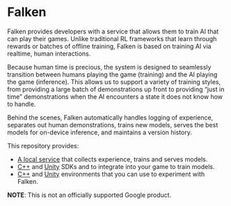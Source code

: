 # Falken

Falken provides developers with a service that allows them to train AI that can
play their games. Unlike traditional RL frameworks that learn through rewards
or batches of offline training, Falken is based on training AI via realtime,
human interactions.

Because human time is precious, the system is designed to seamlessly transition
between humans playing the game (training) and the AI playing the game
(inference). This allows us to support a variety of training styles, from
providing a large batch of demonstrations up front to providing “just in time”
demonstrations when the AI encounters a state it does not know how to handle.

Behind the scenes, Falken automatically handles logging of experience,
separates out human demonstrations, trains new models, serves the best models
for on-device inference, and maintains a version history.

This repository provides:
- [A local service](service/) that collects experience, trains and serves
  models.
- [C++](sdk/cpp) and [Unity](sdk/unity) SDKs and to integrate into your game
  to train models.
- [C++](environments/cpp) and [Unity](environments/unity) environments that
  you can use to experiment with Falken.

**NOTE**: This is not an officially supported Google product.
